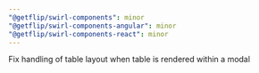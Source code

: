 ```yaml
---
"@getflip/swirl-components": minor
"@getflip/swirl-components-angular": minor
"@getflip/swirl-components-react": minor
---
```


Fix handling of table layout when table is rendered within a modal
